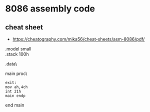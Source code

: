 # 8086 assembly code
## cheat sheet
- https://cheatography.com/mika56/cheat-sheets/asm-8086/pdf/




.model small\
.stack 100h 

.data\

               
               

main proc\

    
    exit:
    mov ah,4ch
    int 21h
    main endp
end main

